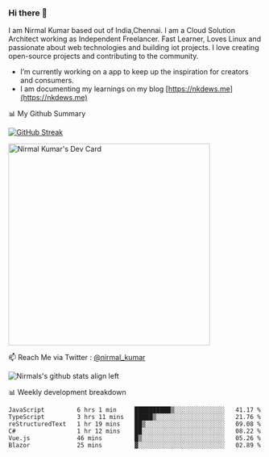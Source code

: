### Hi there 👋

 I am Nirmal Kumar based out of India,Chennai. I am a Cloud Solution Architect working as Independent Freelancer. Fast Learner, Loves Linux and passionate about web technologies and building iot projects. I love creating open-source projects and contributing to the community.

- I’m currently working on a app to keep up the inspiration for creators and consumers.
- I am documenting my learnings on my blog [https://nkdews.me](https://nkdews.me)


📊 My Github Summary

[![GitHub Streak](https://github-readme-streak-stats.herokuapp.com?user=nk-gears&theme=dark&hide_border=true&date_format=M%20j%5B%2C%20Y%5D)](https://git.io/streak-stats)

<a href="https://app.daily.dev/nirmal_kumar"><img src="https://api.daily.dev/devcards/a16cfcf02d384b16b41de71ce4d1d811.png?r=8ve" width="400" alt="Nirmal Kumar's Dev Card"/></a>

📫 Reach Me via  Twitter : [@nirmal_kumar](https://twitter.com/nirmal_kumar)

![Nirmals's github stats align left](https://github-readme-stats.vercel.app/api?username=nk-gears&show_icons=true)


📊 Weekly development breakdown

<!--START_SECTION:waka-->

```text
JavaScript         6 hrs 1 min     ██████████▒░░░░░░░░░░░░░░   41.17 %
TypeScript         3 hrs 11 mins   █████▒░░░░░░░░░░░░░░░░░░░   21.76 %
reStructuredText   1 hr 19 mins    ██▒░░░░░░░░░░░░░░░░░░░░░░   09.08 %
C#                 1 hr 12 mins    ██░░░░░░░░░░░░░░░░░░░░░░░   08.22 %
Vue.js             46 mins         █▒░░░░░░░░░░░░░░░░░░░░░░░   05.26 %
Blazor             25 mins         ▓░░░░░░░░░░░░░░░░░░░░░░░░   02.89 %
```

<!--END_SECTION:waka-->


